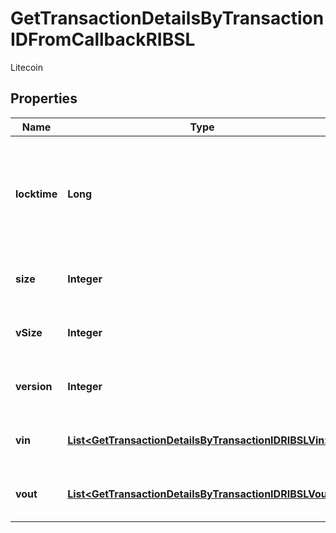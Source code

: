 

# GetTransactionDetailsByTransactionIDFromCallbackRIBSL

Litecoin

## Properties

| Name | Type | Description | Notes |
|------------ | ------------- | ------------- | -------------|
|**locktime** | **Long** | Represents the time at which a particular transaction can be added to the blockchain. |  |
|**size** | **Integer** | Represents the total size of this transaction. |  |
|**vSize** | **Integer** | Represents the virtual size of this transaction. |  |
|**version** | **Integer** | Represents transaction version number. |  |
|**vin** | [**List&lt;GetTransactionDetailsByTransactionIDRIBSLVin&gt;**](GetTransactionDetailsByTransactionIDRIBSLVin.md) | Represents the transaction inputs. |  |
|**vout** | [**List&lt;GetTransactionDetailsByTransactionIDRIBSLVout&gt;**](GetTransactionDetailsByTransactionIDRIBSLVout.md) | Represents the transaction outputs. |  |



